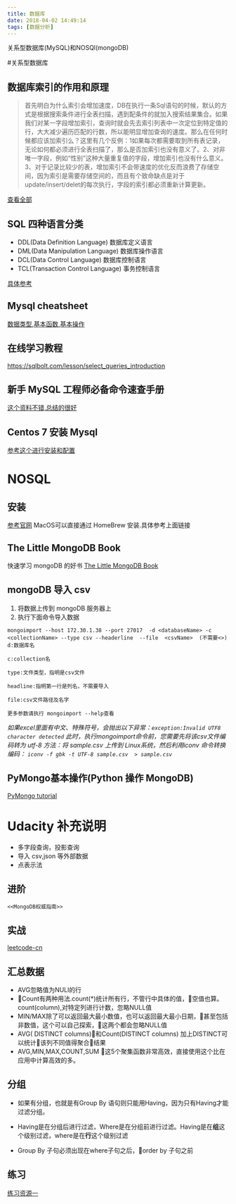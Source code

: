 ```yaml
---
title: 数据库
date: 2018-04-02 14:49:14
tags: [数据分析]
---
```


关系型数据库(MySQL)和NOSQl(mongoDB)<!--more-->

#关系型数据库

## 数据库索引的作用和原理

> 首先明白为什么索引会增加速度，DB在执行一条Sql语句的时候，默认的方式是根据搜索条件进行全表扫描，遇到配条件的就加入搜索结果集合。如果我们对某一字段增加索引，查询时就会先去索引列表中一次定位到特定值的行，大大减少遍历匹配的行数，所以能明显增加查询的速度。那么在任何时候都应该加索引么？这里有几个反例：1如果每次都需要取到所有表记录，无论如何都必须进行全表扫描了，那么是否加索引也没有意义了。2、对非唯一字段，例如“性别”这种大量重复值的字段，增加索引也没有什么意义。3、对于记录比较少的表，增加索引不会带速度的优化反而浪费了存储空间，因为索引是需要存储空间的，而且有个致命缺点是对于update/insert/delet的每次执行，字段的索引都必须重新计算更新。

[查看全部](https://zhuanlan.zhihu.com/p/27862119)


## SQL 四种语言分类
- DDL(Data Definition Language) 数据库定义语言
- DML(Data Manipulation Language) 数据库操作语言
- DCL(Data Control Language) 数据库控制语言
- TCL(Transaction Control Language)  事务控制语言

[具体参考](https://www.cnblogs.com/henryhappier/archive/2010/07/05/1771295.html)


## Mysql cheatsheet

[数据类型,基本函数,基本操作](http://cse.unl.edu/~sscott/ShowFiles/SQL/CheatSheet/SQLCheatSheet.html)

## 在线学习教程
https://sqlbolt.com/lesson/select_queries_introduction

## 新手 MySQL 工程师必备命令速查手册
[这个资料不错,总结的很好](https://mp.weixin.qq.com/s/87BoE2-0mW_3qALyNSpiTw)

## Centos 7 安装 Mysql
[参考这个进行安装和配置](https://www.cnblogs.com/starof/p/4680083.html)


# NOSQL
## 安装
[参考官网](https://docs.mongodb.com/manual/administration/install-community/)
MacOS可以直接通过 HomeBrew 安装.具体参考上面链接

##  The Little MongoDB Book
快速学习 mongoDB 的好书
[ The Little MongoDB Book](https://github.com/ilivebox/the-little-mongodb-book/blob/master/zh-cn/mongodb.markdown)

## mongoDB 导入 csv
1. 将数据上传到 mongoDB 服务器上
2. 执行下面命令导入数据

```
mongoimport --host 172.30.1.38 --port 27017  -d <databaseName> -c <collectionName> --type csv --headerline  --file  <csvName>  (不需要<>)
d:数据库名

c:collection名

type:文件类型，指明是csv文件

headline:指明第一行是列名，不需要导入

file:csv文件路径及名字

更多参数请执行 mongoimport --help查看
```

_如果excel里面有中文、特殊符号，会抛出以下异常：`exception:Invalid UTF8 character detected`
此时，执行mongoimport命令前，您需要先将该csv文件编码转为 utf-8
方法：将 sample.csv 上传到 Linux系统，然后利用iconv 命令转换编码：
`iconv -f gbk -t UTF-8 sample.csv  > sample.csv`_

## PyMongo基本操作(Python 操作 MongoDB)
[PyMongo tutorial](http://api.mongodb.com/python/current/tutorial.html)

# Udacity 补充说明

- 多字段查询，投影查询
- 导入 csv,json 等外部数据
- 点表示法



## 进阶
`<<MongoDB权威指南>>`

## 实战

[leetcode-cn](https://leetcode-cn.com/problemset/database/)

## 汇总数据

- AVG忽略值为NULl的行
- Count有两种用法.count(*)统计所有行，不管行中具体的值，空值也算。count(column),对特定列进行计数，忽略NULL值
- MIN/MAX除了可以返回最大最小数值，也可以返回最大最小日期，甚至包括非数值，这个可以自己探索，这两个都会忽略NULL值
- AVG( DISTINCT columns)和Count(DISTINCT columns) 加上DISTINCT可以统计该列不同值得聚合结果
- AVG,MIN,MAX,COUNT,SUM 这5个聚集函数非常高效，直接使用这个比在应用中计算高效的多。

## 分组

- 如果有分组，也就是有Group By 语句则只能用Having，因为只有Having才能过滤分组。

- Having是在分组后进行过滤，Where是在分组前进行过滤。Having是在**组**这个级别过滤，where是在**行**这个级别过滤

- Group By 子句必须出现在where子句之后，order by 子句之前

## 练习

[练习资源一](https://juejin.im/post/5b2855bf6fb9a00e6678a42e)